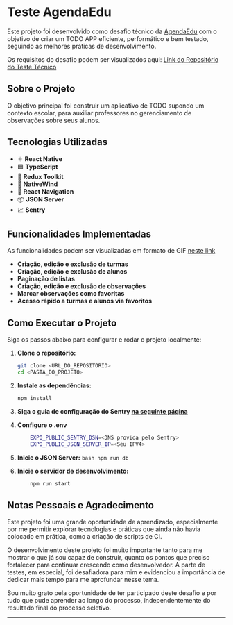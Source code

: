 # Teste AgendaEdu

Este projeto foi desenvolvido como desafio técnico da [AgendaEdu](https://www.agendaedu.com) com o objetivo de criar um TODO APP eficiente, performático e bem testado, seguindo as melhores práticas de desenvolvimento.

Os requisitos do desafio podem ser visualizados aqui: [Link do Repositório do Teste Técnico](https://github.com/agendaedu/desafio-react-native)

## Sobre o Projeto

O objetivo principal foi construir um aplicativo de TODO supondo um contexto escolar, para auxiliar professores no gerenciamento de observações sobre seus alunos.

## Tecnologias Utilizadas

- ⚛️ **React Native**
- 🟦 **TypeScript**
- 🧠 **Redux Toolkit**
- 🎨 **NativeWind**
- 🔀 **React Navigation**
- 📦 **JSON Server**
- 📈 **Sentry**

## Funcionalidades Implementadas

As funcionalidades podem ser visualizadas em formato de GIF [neste link](https://imgur.com/a/funcionalidades-app-para-auxiliar-professores-no-gerenciamento-de-observa-es-sobre-seus-alunos-RVGGHvs)

- **Criação, edição e exclusão de turmas**
- **Criação, edição e exclusão de alunos**
- **Paginação de listas**
- **Criação, edição e exclusão de observações**
- **Marcar observações como favoritas**
- **Acesso rápido a turmas e alunos via favoritos**

## Como Executar o Projeto

Siga os passos abaixo para configurar e rodar o projeto localmente:

1.  **Clone o repositório:**
    ```bash
    git clone <URL_DO_REPOSITORIO>
    cd <PASTA_DO_PROJETO>
    ```

2.  **Instale as dependências:**
    ```bash
    npm install
    ```

3. **Siga o guia de configuração do Sentry [na seguinte página](https://sentry.io/welcome/)**

2. **Configure o .env**
    ```bash
        EXPO_PUBLIC_SENTRY_DSN=<DNS provida pelo Sentry>
        EXPO_PUBLIC_JSON_SERVER_IP=<Seu IPV4>
    ```

5.   **Inicie o JSON Server:**
    ```bash
        npm run db
    ```

6.  **Inicie o servidor de desenvolvimento:**
    ```bash
        npm run start
    ```

## Notas Pessoais e Agradecimento

Este projeto foi uma grande oportunidade de aprendizado, especialmente por me permitir explorar tecnologias e práticas que ainda não havia colocado em prática, como a criação de scripts de CI.

O desenvolvimento deste projeto foi muito importante tanto para me mostrar o que já sou capaz de construir, quanto os pontos que preciso fortalecer para continuar crescendo como desenvolvedor. A parte de testes, em especial, foi desafiadora para mim e evidenciou a importância de dedicar mais tempo para me aprofundar nesse tema.

Sou muito grato pela oportunidade de ter participado deste desafio e por tudo que pude aprender ao longo do processo, independentemente do resultado final do processo seletivo.

---